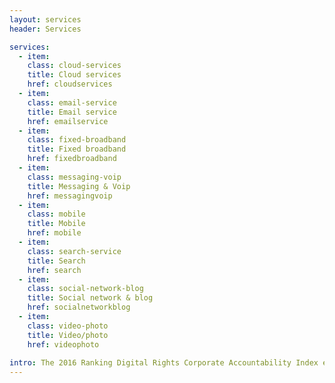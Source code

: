 ```yaml
---
layout: services
header: Services

services:
  - item:
    class: cloud-services
    title: Cloud services
    href: cloudservices
  - item:
    class: email-service
    title: Email service
    href: emailservice
  - item:
    class: fixed-broadband
    title: Fixed broadband
    href: fixedbroadband
  - item:
    class: messaging-voip
    title: Messaging & Voip
    href: messagingvoip
  - item:
    class: mobile
    title: Mobile
    href: mobile
  - item:
    class: search-service
    title: Search
    href: search
  - item:
    class: social-network-blog
    title: Social network & blog
    href: socialnetworkblog
  - item:
    class: video-photo
    title: Video/photo
    href: videophoto
  
intro: The 2016 Ranking Digital Rights Corporate Accountability Index evaluates 16 of the world’s most powerful Internet and telecommunications companies on their public commitments and disclosed policies affecting users’ freedom of expression and privacy.
---
```

